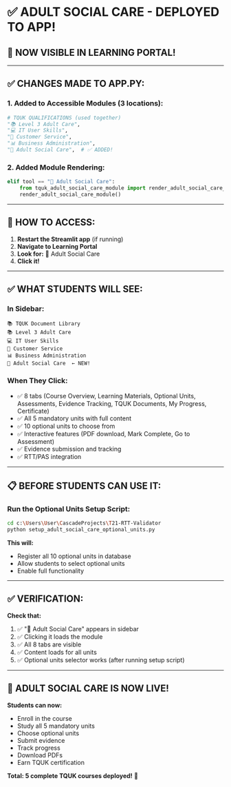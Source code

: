 # ✅ ADULT SOCIAL CARE - DEPLOYED TO APP!

## 🎉 **NOW VISIBLE IN LEARNING PORTAL!**

---

## ✅ **CHANGES MADE TO APP.PY:**

### **1. Added to Accessible Modules (3 locations):**
```python
# TQUK QUALIFICATIONS (used together)
"📚 Level 3 Adult Care",
"💻 IT User Skills",
"🤝 Customer Service",
"📊 Business Administration",
"🏥 Adult Social Care",  # ✅ ADDED!
```

### **2. Added Module Rendering:**
```python
elif tool == "🏥 Adult Social Care":
    from tquk_adult_social_care_module import render_adult_social_care_module
    render_adult_social_care_module()
```

---

## 🚀 **HOW TO ACCESS:**

1. **Restart the Streamlit app** (if running)
2. **Navigate to Learning Portal**
3. **Look for:** 🏥 Adult Social Care
4. **Click it!**

---

## ✅ **WHAT STUDENTS WILL SEE:**

### **In Sidebar:**
```
📚 TQUK Document Library
📚 Level 3 Adult Care
💻 IT User Skills
🤝 Customer Service
📊 Business Administration
🏥 Adult Social Care  ← NEW!
```

### **When They Click:**
- ✅ 8 tabs (Course Overview, Learning Materials, Optional Units, Assessments, Evidence Tracking, TQUK Documents, My Progress, Certificate)
- ✅ All 5 mandatory units with full content
- ✅ 10 optional units to choose from
- ✅ Interactive features (PDF download, Mark Complete, Go to Assessment)
- ✅ Evidence submission and tracking
- ✅ RTT/PAS integration

---

## 📋 **BEFORE STUDENTS CAN USE IT:**

### **Run the Optional Units Setup Script:**
```bash
cd c:\Users\User\CascadeProjects\T21-RTT-Validator
python setup_adult_social_care_optional_units.py
```

**This will:**
- Register all 10 optional units in database
- Allow students to select optional units
- Enable full functionality

---

## ✅ **VERIFICATION:**

**Check that:**
1. ✅ "🏥 Adult Social Care" appears in sidebar
2. ✅ Clicking it loads the module
3. ✅ All 8 tabs are visible
4. ✅ Content loads for all units
5. ✅ Optional units selector works (after running setup script)

---

## 🎉 **ADULT SOCIAL CARE IS NOW LIVE!**

**Students can now:**
- Enroll in the course
- Study all 5 mandatory units
- Choose optional units
- Submit evidence
- Track progress
- Download PDFs
- Earn TQUK certification

**Total: 5 complete TQUK courses deployed!** 🚀
